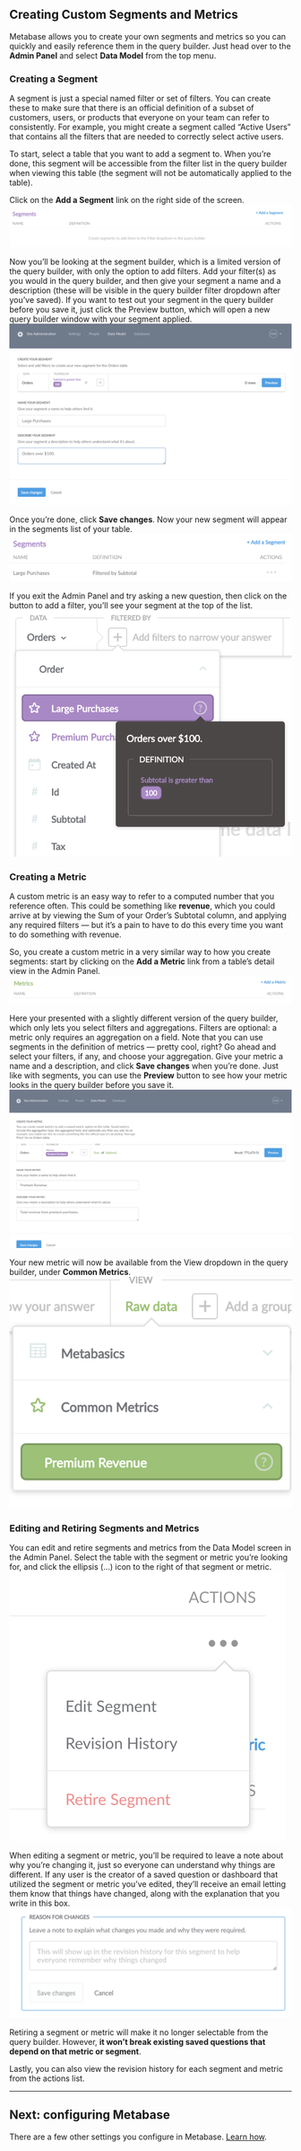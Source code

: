 ## Creating Custom Segments and Metrics

Metabase allows you to create your own segments and metrics so you can quickly and easily reference them in the query builder. Just head over to the **Admin Panel** and select **Data Model** from the top menu.

### Creating a Segment

A segment is just a special named filter or set of filters. You can create these to make sure that there is an official definition of a subset of customers, users, or products that everyone on your team can refer to consistently. For example, you might create a segment called “Active Users” that contains all the filters that are needed to correctly select active users.

To start, select a table that you want to add a segment to. When you’re done, this segment will be accessible from the filter list in the query builder when viewing this table (the segment will not be automatically applied to the table).

Click on the **Add a Segment** link on the right side of the screen.
![Add a segment](images/AddSegment.png)

Now you’ll be looking at the segment builder, which is a limited version of the query builder, with only the option to add filters. Add your filter(s) as you would in the query builder, and then give your segment a name and a description (these will be visible in the query builder filter dropdown after you’ve saved). If you want to test out your segment in the query builder before you save it, just click the Preview button, which will open a new query builder window with your segment applied.
![Creating a segment](images/CreateSegment.png)

Once you’re done, click **Save changes**. Now your new segment will appear in the segments list of your table.
![Finished segment](images/FinishedSegment.png)

If you exit the Admin Panel and try asking a new question, then click on the button to add a filter, you’ll see your segment at the top of the list.
![Segment in dropdown](images/Segment.png)

### Creating a Metric

A custom metric is an easy way to refer to a computed number that you reference often. This could be something like **revenue**, which you could arrive at by viewing the Sum of your Order’s Subtotal column, and applying any required filters — but it’s a pain to have to do this every time you want to do something with revenue. 

So, you create a custom metric in a very similar way to how you create segments: start by clicking on the **Add a Metric** link from a table’s detail view in the Admin Panel. 
![Add metric](images/AddMetric.png)

Here your presented with a slightly different version of the query builder, which only lets you select filters and aggregations. Filters are optional: a metric only requires an aggregation on a field. Note that you can use segments in the definition of metrics — pretty cool, right? Go ahead and select your filters, if any, and choose your aggregation. Give your metric a name and a description, and click **Save changes** when you’re done. Just like with segments, you can use the **Preview** button to see how your metric looks in the query builder before you save it.
![abc](images/CreateMetric.png)

Your new metric will now be available from the View dropdown in the query builder, under **Common Metrics**.
![Metric in dropdown](images/Metric.png)

### Editing and Retiring Segments and Metrics 
You can edit and retire segments and metrics from the Data Model screen in the Admin Panel. Select the table with the segment or metric you’re looking for, and click the ellipsis (…) icon to the right of that segment or metric.
![Segment Actions](images/SegmentActions.png)

When editing a segment or metric, you’ll be required to leave a note about why you’re changing it, just so everyone can understand why things are different. If any user is the creator of a saved question or dashboard that utilized the segment or metric you’ve edited, they’ll receive an email letting them know that things have changed, along with the explanation that you write in this box.
![Edit message](images/EditMessage.png)

Retiring a segment or metric will make it no longer selectable from the query builder. However, **it won’t break existing saved questions that depend on that metric or segment**.

Lastly, you can also view the revision history for each segment and metric from the actions list.

---
## Next: configuring Metabase
There are a few other settings you configure in Metabase. [Learn how](06-configuration-settings.md).
